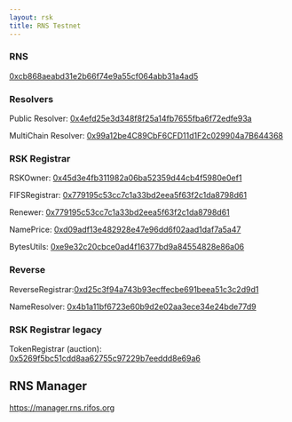 ```yaml
---
layout: rsk
title: RNS Testnet
---
```


### RNS
[0xcb868aeabd31e2b66f74e9a55cf064abb31a4ad5](https://explorer.testnet.rsk.co/address/0xcb868aeabd31e2b66f74e9a55cf064abb31a4ad5)

### Resolvers

Public Resolver: [0x4efd25e3d348f8f25a14fb7655fba6f72edfe93a](https://explorer.testnet.rsk.co/address/0x4efd25e3d348f8f25a14fb7655fba6f72edfe93a)

MultiChain Resolver: [0x99a12be4C89CbF6CFD11d1F2c029904a7B644368](https://explorer.testnet.rsk.co/address/0x99a12be4C89CbF6CFD11d1F2c029904a7B644368)

### RSK Registrar

RSKOwner: [0x45d3e4fb311982a06ba52359d44cb4f5980e0ef1](https://explorer.testnet.rsk.co/address/0x45d3e4fb311982a06ba52359d44cb4f5980e0ef1)

FIFSRegistrar: [0x779195c53cc7c1a33bd2eea5f63f2c1da8798d61](https://explorer.testnet.rsk.co/address/0x779195c53cc7c1a33bd2eea5f63f2c1da8798d61)

Renewer: [0x779195c53cc7c1a33bd2eea5f63f2c1da8798d61](https://explorer.testnet.rsk.co/address/0x779195c53cc7c1a33bd2eea5f63f2c1da8798d61)

NamePrice: [0xd09adf13e482928e47e96dd6f02aad1daf7a5a47](https://explorer.testnet.rsk.co/address/0xd09adf13e482928e47e96dd6f02aad1daf7a5a47)

BytesUtils: [0xe9e32c20cbce0ad4f16377bd9a84554828e86a06](https://explorer.testnet.rsk.co/address/0xe9e32c20cbce0ad4f16377bd9a84554828e86a06)

### Reverse

ReverseRegistrar:[0xd25c3f94a743b93ecffecbe691beea51c3c2d9d1](https://explorer.testnet.rsk.co/address/0xd25c3f94a743b93ecffecbe691beea51c3c2d9d1)

NameResolver: [0x4b1a11bf6723e60b9d2e02aa3ece34e24bde77d9](https://explorer.testnet.rsk.co/address/0x4b1a11bf6723e60b9d2e02aa3ece34e24bde77d9)

### RSK Registrar legacy

TokenRegistrar (auction): [0x5269f5bc51cdd8aa62755c97229b7eeddd8e69a6](https://explorer.testnet.rsk.co/address/0x5269f5bc51cdd8aa62755c97229b7eeddd8e69a6)

## RNS Manager

https://manager.rns.rifos.org
